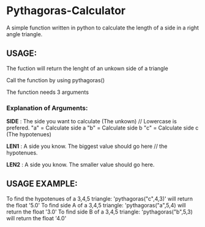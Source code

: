 # Pythagoras-Calculator
A simple function written in python to calculate the length of a side in a right angle triangle. 


## **USAGE**:
The fuction will return the lenght of an unkown side of a triangle

Call the function by using pythagoras()

The function needs 3 arguments

### **Explanation of Arguments:**


**SIDE** : The side you want to calculate (The unkown) // Lowercase is prefered.
"a" = Calculate side a
"b" = Calculate side b
"c" = Calculate side c (The hypotenues)

**LEN1** : A side you know. The biggest value should go here // the hypotenues.

**LEN2** : A side you know. The smaller value should go here.




## **USAGE EXAMPLE:**

To find the hypotenues of a 3,4,5 triangle:
'pythagoras("c",4,3)'
will return the float '5.0'
To find side A of a 3,4,5 triangle:
'pythagoras("a",5,4)
will return the float '3.0'
To find side B of a 3,4,5 triangle:
'pythagoras("b",5,3)
will return the float '4.0'
